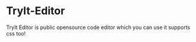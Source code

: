 # TryIt-Editor
TryIt Editor is public opensource code editor which you can use it supports css too!
